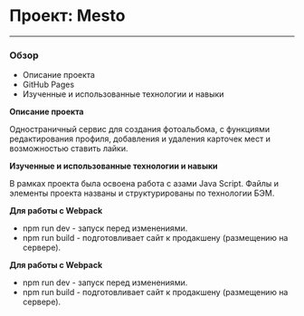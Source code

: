# Проект: Mesto
---------------------------------------

### Обзор
* Описание проекта
* GitHub Pages
* Изученные и использованные технологии и навыки


**Описание проекта**

Одностраничный сервис для создания фотоальбома, с функциями редактирования профиля, добавления и удаления карточек мест и возможностью ставить лайки.


**Изученные и использованные технологии и навыки**

В рамках проекта была освоена работа с азами Java Script.
Файлы и элементы проекта названы и структурированы по технологии БЭМ.


**Для работы с Webpack**
* npm run dev - запуск перед изменениями. 
* npm run build - подготовливает сайт к продакшену (размещению на сервере).




**Для работы с Webpack**
* npm run dev - запуск перед изменениями.
* npm run build - подготовливает сайт к продакшену (размещению на сервере). 

